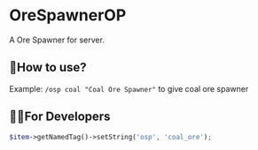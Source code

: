 # OreSpawnerOP
A Ore Spawner for server.

## 🤲How to use?
Example: `/osp coal "Coal Ore Spawner"` to give coal ore spawner

## 🧑‍💻For Developers
```PHP
$item->getNamedTag()->setString('osp', 'coal_ore');
```

